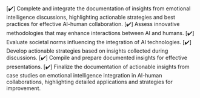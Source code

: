 [✔️] Complete and integrate the documentation of insights from emotional intelligence discussions, highlighting actionable strategies and best practices for effective AI-human collaboration.
[✔️] Assess innovative methodologies that may enhance interactions between AI and humans.
[✔️] Evaluate societal norms influencing the integration of AI technologies.
[✔️] Develop actionable strategies based on insights collected during discussions.
[✔️] Compile and prepare documented insights for effective presentations.
[✔️] Finalize the documentation of actionable insights from case studies on emotional intelligence integration in AI-human collaborations, highlighting detailed applications and strategies for improvement.
